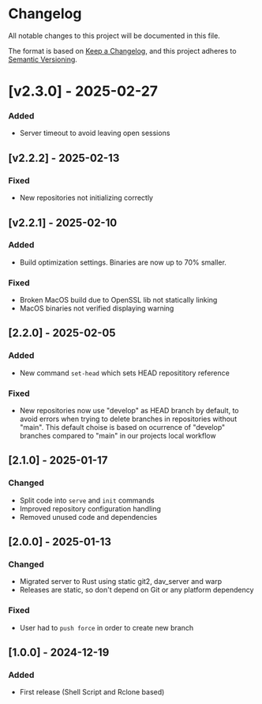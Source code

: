 # Changelog

All notable changes to this project will be documented in this file.

The format is based on [Keep a Changelog](https://keepachangelog.com/en/1.0.0/),
and this project adheres to [Semantic Versioning](https://semver.org/spec/v2.0.0.html).

# [v2.3.0] - 2025-02-27

### Added

- Server timeout to avoid leaving open sessions

## [v2.2.2] - 2025-02-13

### Fixed

- New repositories not initializing correctly

## [v2.2.1] - 2025-02-10

### Added

- Build optimization settings. Binaries are now up to 70% smaller.

### Fixed

- Broken MacOS build due to OpenSSL lib not statically linking
- MacOS binaries not verified displaying warning

## [2.2.0] - 2025-02-05

### Added

- New command `set-head` which sets HEAD reposititory reference

### Fixed

- New repositories now use "develop" as HEAD branch by default, to avoid errors
  when trying to delete branches in repositories without "main". This default
  choise is based on ocurrence of "develop" branches compared to "main" in our
  projects local workflow

## [2.1.0] - 2025-01-17

### Changed

- Split code into `serve` and `init` commands
- Improved repository configuration handling
- Removed unused code and dependencies

## [2.0.0] - 2025-01-13

### Changed

- Migrated server to Rust using static git2, dav_server and warp
- Releases are static, so don't depend on Git or any platform dependency

### Fixed

- User had to `push force` in order to create new branch

## [1.0.0] - 2024-12-19

### Added

- First release (Shell Script and Rclone based)
